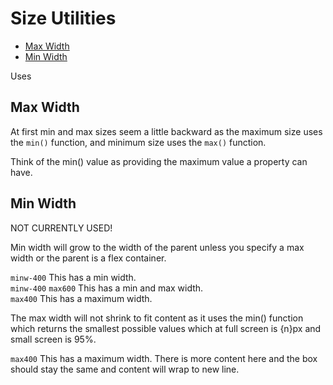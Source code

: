 # Size Utilities

<!-- MarkdownTOC -->

- [Max Width](#max-width)
- [Min Width](#min-width)

<!-- /MarkdownTOC -->


Uses


<a id="max-width"></a>
## Max Width

At first min and max sizes seem a little backward as the maximum size uses the `min()` function, and minimum size uses the `max()` function.

Think of the min() value as providing the maximum value a property can have.



<a id="min-width"></a>
## Min Width

NOT CURRENTLY USED!

<div class="bx h-4 minw-600 success"></div>

Min width will grow to the width of the parent unless you specify a max width or the parent is a flex container.

<div class="bx minw-400">
    <code>minw-400</code> This has a min width.
</div>

<div class="bx minw-400 maxw-600">
    <code>minw-400</code> <code>max600</code> This has a min and max width.
</div>

<div class="bx maxw-400">
    <code>max400</code> This has a maximum width.
</div>

The max width will not shrink to fit content as it uses the min() function which returns the smallest possible values which at full screen is {n}px and small screen is 95%.

<div class="bx maxw-400">
    <code>max400</code> This has a maximum width. There is more content here and the box should stay the same and content will wrap to new line.
</div>
